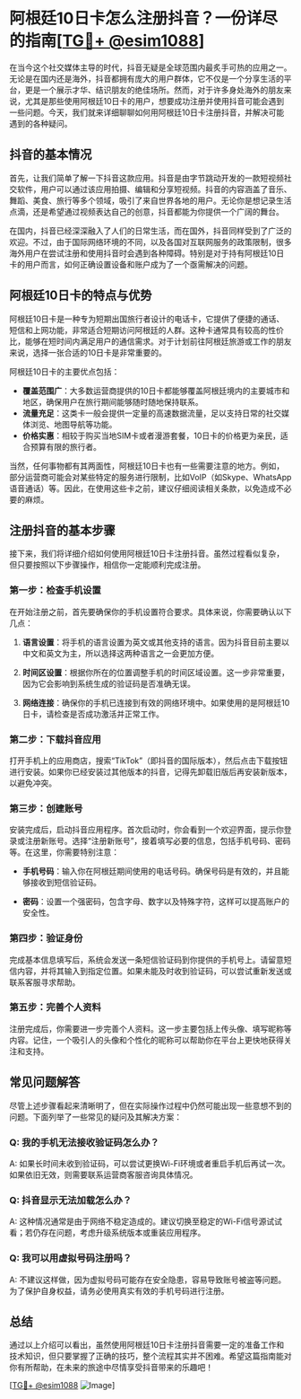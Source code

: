 # 阿根廷10日卡怎么注册抖音？一份详尽的指南[[TG💪+ @esim1088](https://t.me/s/esim1088)]

在当今这个社交媒体主导的时代，抖音无疑是全球范围内最炙手可热的应用之一。无论是在国内还是海外，抖音都拥有庞大的用户群体，它不仅是一个分享生活的平台，更是一个展示才华、结识朋友的绝佳场所。然而，对于许多身处海外的朋友来说，尤其是那些使用阿根廷10日卡的用户，想要成功注册并使用抖音可能会遇到一些问题。今天，我们就来详细聊聊如何用阿根廷10日卡注册抖音，并解决可能遇到的各种疑问。

## 抖音的基本情况

首先，让我们简单了解一下抖音这款应用。抖音是由字节跳动开发的一款短视频社交软件，用户可以通过该应用拍摄、编辑和分享短视频。抖音的内容涵盖了音乐、舞蹈、美食、旅行等多个领域，吸引了来自世界各地的用户。无论你是想记录生活点滴，还是希望通过视频表达自己的创意，抖音都能为你提供一个广阔的舞台。

在国内，抖音已经深深融入了人们的日常生活，而在国外，抖音同样受到了广泛的欢迎。不过，由于国际网络环境的不同，以及各国对互联网服务的政策限制，很多海外用户在尝试注册和使用抖音时会遇到各种障碍。特别是对于持有阿根廷10日卡的用户而言，如何正确设置设备和账户成为了一个亟需解决的问题。

## 阿根廷10日卡的特点与优势

阿根廷10日卡是一种专为短期出国旅行者设计的电话卡，它提供了便捷的通话、短信和上网功能，非常适合短期访问阿根廷的人群。这种卡通常具有较高的性价比，能够在短时间内满足用户的通信需求。对于计划前往阿根廷旅游或工作的朋友来说，选择一张合适的10日卡是非常重要的。

阿根廷10日卡的主要优点包括：

- **覆盖范围广**：大多数运营商提供的10日卡都能够覆盖阿根廷境内的主要城市和地区，确保用户在旅行期间能够随时随地保持联系。
- **流量充足**：这类卡一般会提供一定量的高速数据流量，足以支持日常的社交媒体浏览、地图导航等功能。
- **价格实惠**：相较于购买当地SIM卡或者漫游套餐，10日卡的价格更为亲民，适合预算有限的旅行者。

当然，任何事物都有其两面性，阿根廷10日卡也有一些需要注意的地方。例如，部分运营商可能会对某些特定的服务进行限制，比如VoIP（如Skype、WhatsApp语音通话）等。因此，在使用这些卡之前，建议仔细阅读相关条款，以免造成不必要的麻烦。

## 注册抖音的基本步骤

接下来，我们将详细介绍如何使用阿根廷10日卡注册抖音。虽然过程看似复杂，但只要按照以下步骤操作，相信你一定能顺利完成注册。

### 第一步：检查手机设置

在开始注册之前，首先要确保你的手机设置符合要求。具体来说，你需要确认以下几点：

1. **语言设置**：将手机的语言设置为英文或其他支持的语言。因为抖音目前主要以中文和英文为主，所以选择这两种语言之一会更加方便。
   
2. **时间区设置**：根据你所在的位置调整手机的时间区域设置。这一步非常重要，因为它会影响到系统生成的验证码是否准确无误。

3. **网络连接**：确保你的手机已连接到有效的网络环境中。如果使用的是阿根廷10日卡，请检查是否成功激活并正常工作。

### 第二步：下载抖音应用

打开手机上的应用商店，搜索“TikTok”（即抖音的国际版本），然后点击下载按钮进行安装。如果你已经安装过其他版本的抖音，记得先卸载旧版后再安装新版本，以避免冲突。

### 第三步：创建账号

安装完成后，启动抖音应用程序。首次启动时，你会看到一个欢迎界面，提示你登录或注册新账号。选择“注册新账号”，接着填写必要的信息，包括手机号码、密码等。在这里，你需要特别注意：

- **手机号码**：输入你在阿根廷期间使用的电话号码。确保号码是有效的，并且能够接收到短信验证码。
  
- **密码**：设置一个强密码，包含字母、数字以及特殊字符，这样可以提高账户的安全性。

### 第四步：验证身份

完成基本信息填写后，系统会发送一条短信验证码到你提供的手机号上。请留意短信内容，并将其输入到指定位置。如果未能及时收到验证码，可以尝试重新发送或联系客服寻求帮助。

### 第五步：完善个人资料

注册完成后，你需要进一步完善个人资料。这一步主要包括上传头像、填写昵称等内容。记住，一个吸引人的头像和个性化的昵称可以帮助你在平台上更快地获得关注和支持。

## 常见问题解答

尽管上述步骤看起来清晰明了，但在实际操作过程中仍然可能出现一些意想不到的问题。下面列举了一些常见的疑问及其解决方案：

### Q: 我的手机无法接收验证码怎么办？
A: 如果长时间未收到验证码，可以尝试更换Wi-Fi环境或者重启手机后再试一次。如果依旧无效，则需要联系运营商客服咨询具体情况。

### Q: 抖音显示无法加载怎么办？
A: 这种情况通常是由于网络不稳定造成的。建议切换至稳定的Wi-Fi信号源试试看；若仍存在问题，考虑升级系统版本或重装应用程序。

### Q: 我可以用虚拟号码注册吗？
A: 不建议这样做，因为虚拟号码可能存在安全隐患，容易导致账号被盗等问题。为了保护自身权益，请务必使用真实有效的手机号码进行注册。

## 总结

通过以上介绍可以看出，虽然使用阿根廷10日卡注册抖音需要一定的准备工作和技术知识，但只要掌握了正确的技巧，整个流程其实并不困难。希望这篇指南能对你有所帮助，在未来的旅途中尽情享受抖音带来的乐趣吧！

[[TG💪+ @esim1088](https://t.me/s/esim1088) ![Image](https://i.postimg.cc/4NQfJmqS/Snipaste-2025-05-13-00-14-12.png)]